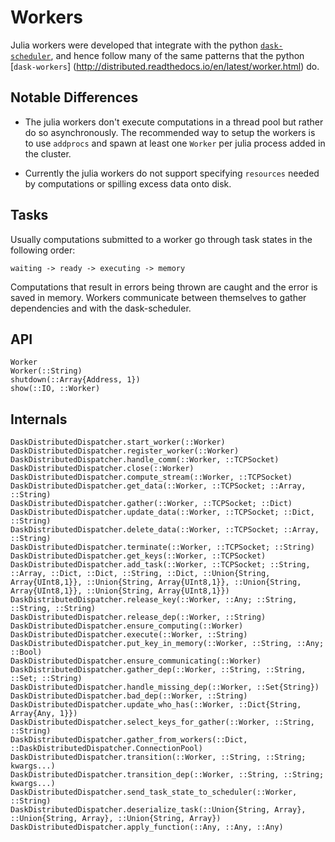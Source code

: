 # Workers

Julia workers were developed that integrate with the python [`dask-scheduler`](http://distributed.readthedocs.io/en/latest/setup.html), and hence follow many of the same patterns that the python [`dask-workers`] (http://distributed.readthedocs.io/en/latest/worker.html) do.


## Notable Differences

* The julia workers don't execute computations in a thread pool but rather do so asynchronously. The recommended way to setup the workers is to use `addprocs` and spawn at least one `Worker` per julia process added in the cluster.

* Currently the julia workers do not support specifying `resources` needed by computations or spilling excess data onto disk.


## Tasks 

Usually computations submitted to a worker go through task states in the following order:

    waiting -> ready -> executing -> memory

Computations that result in errors being thrown are caught and the error is saved in memory.
Workers communicate between themselves to gather dependencies and with the dask-scheduler.


## API

```@docs
Worker
Worker(::String)
shutdown(::Array{Address, 1})
show(::IO, ::Worker)
```

## Internals

```@docs
DaskDistributedDispatcher.start_worker(::Worker)
DaskDistributedDispatcher.register_worker(::Worker)
DaskDistributedDispatcher.handle_comm(::Worker, ::TCPSocket)
DaskDistributedDispatcher.close(::Worker)
DaskDistributedDispatcher.compute_stream(::Worker, ::TCPSocket)
DaskDistributedDispatcher.get_data(::Worker, ::TCPSocket; ::Array, ::String)
DaskDistributedDispatcher.gather(::Worker, ::TCPSocket; ::Dict)
DaskDistributedDispatcher.update_data(::Worker, ::TCPSocket; ::Dict, ::String)
DaskDistributedDispatcher.delete_data(::Worker, ::TCPSocket; ::Array, ::String)
DaskDistributedDispatcher.terminate(::Worker, ::TCPSocket; ::String)
DaskDistributedDispatcher.get_keys(::Worker, ::TCPSocket)
DaskDistributedDispatcher.add_task(::Worker, ::TCPSocket; ::String, ::Array, ::Dict, ::Dict, ::String, ::Dict, ::Union{String, Array{UInt8,1}}, ::Union{String, Array{UInt8,1}}, ::Union{String, Array{UInt8,1}}, ::Union{String, Array{UInt8,1}})
DaskDistributedDispatcher.release_key(::Worker, ::Any; ::String, ::String, ::String)
DaskDistributedDispatcher.release_dep(::Worker, ::String)
DaskDistributedDispatcher.ensure_computing(::Worker)
DaskDistributedDispatcher.execute(::Worker, ::String)
DaskDistributedDispatcher.put_key_in_memory(::Worker, ::String, ::Any; ::Bool)
DaskDistributedDispatcher.ensure_communicating(::Worker)
DaskDistributedDispatcher.gather_dep(::Worker, ::String, ::String, ::Set; ::String)
DaskDistributedDispatcher.handle_missing_dep(::Worker, ::Set{String})
DaskDistributedDispatcher.bad_dep(::Worker, ::String)
DaskDistributedDispatcher.update_who_has(::Worker, ::Dict{String, Array{Any, 1}})
DaskDistributedDispatcher.select_keys_for_gather(::Worker, ::String, ::String)
DaskDistributedDispatcher.gather_from_workers(::Dict, ::DaskDistributedDispatcher.ConnectionPool)
DaskDistributedDispatcher.transition(::Worker, ::String, ::String; kwargs...)
DaskDistributedDispatcher.transition_dep(::Worker, ::String, ::String; kwargs...)
DaskDistributedDispatcher.send_task_state_to_scheduler(::Worker, ::String)
DaskDistributedDispatcher.deserialize_task(::Union{String, Array}, ::Union{String, Array}, ::Union{String, Array})
DaskDistributedDispatcher.apply_function(::Any, ::Any, ::Any)
```

